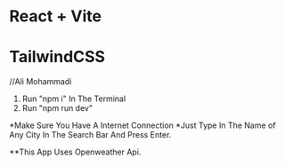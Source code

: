 # React + Vite

# TailwindCSS

//Ali Mohammadi

1) Run "npm i" In The Terminal
2) Run "npm run dev"

*Make Sure You Have A Internet Connection
*Just Type In The Name of Any City In The Search Bar And Press Enter.

**This App Uses Openweather Api.
